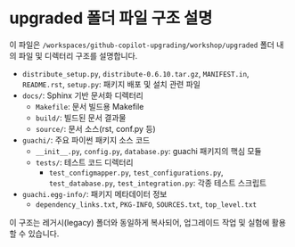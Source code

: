 # upgraded 폴더 파일 구조 설명

이 파일은 `/workspaces/github-copilot-upgrading/workshop/upgraded` 폴더 내의 파일 및 디렉터리 구조를 설명합니다.

- `distribute_setup.py`, `distribute-0.6.10.tar.gz`, `MANIFEST.in`, `README.rst`, `setup.py`: 패키지 배포 및 설치 관련 파일
- `docs/`: Sphinx 기반 문서화 디렉터리
  - `Makefile`: 문서 빌드용 Makefile
  - `build/`: 빌드된 문서 결과물
  - `source/`: 문서 소스(rst, conf.py 등)
- `guachi/`: 주요 파이썬 패키지 소스 코드
  - `__init__.py`, `config.py`, `database.py`: guachi 패키지의 핵심 모듈
  - `tests/`: 테스트 코드 디렉터리
    - `test_configmapper.py`, `test_configurations.py`, `test_database.py`, `test_integration.py`: 각종 테스트 스크립트
- `guachi.egg-info/`: 패키지 메타데이터 정보
  - `dependency_links.txt`, `PKG-INFO`, `SOURCES.txt`, `top_level.txt`

이 구조는 레거시(legacy) 폴더와 동일하게 복사되어, 업그레이드 작업 및 실험에 활용할 수 있습니다.
